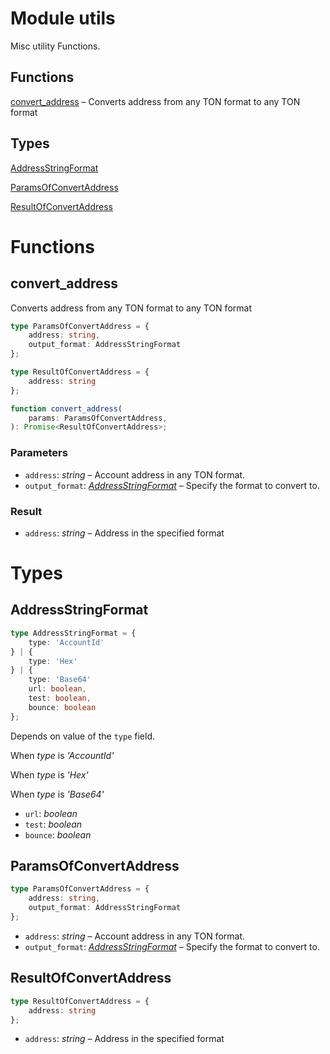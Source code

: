 # Module utils

 Misc utility Functions.
## Functions
[convert_address](#convert_address) –  Converts address from any TON format to any TON format

## Types
[AddressStringFormat](#AddressStringFormat)

[ParamsOfConvertAddress](#ParamsOfConvertAddress)

[ResultOfConvertAddress](#ResultOfConvertAddress)


# Functions
## convert_address

 Converts address from any TON format to any TON format

```ts
type ParamsOfConvertAddress = {
    address: string,
    output_format: AddressStringFormat
};

type ResultOfConvertAddress = {
    address: string
};

function convert_address(
    params: ParamsOfConvertAddress,
): Promise<ResultOfConvertAddress>;
```
### Parameters
- `address`: _string_ –  Account address in any TON format.
- `output_format`: _[AddressStringFormat](mod_utils.md#AddressStringFormat)_ –  Specify the format to convert to.
### Result

- `address`: _string_ –  Address in the specified format


# Types
## AddressStringFormat

```ts
type AddressStringFormat = {
    type: 'AccountId'
} | {
    type: 'Hex'
} | {
    type: 'Base64'
    url: boolean,
    test: boolean,
    bounce: boolean
};
```
Depends on value of the  `type` field.

When _type_ is _'AccountId'_


When _type_ is _'Hex'_


When _type_ is _'Base64'_


- `url`: _boolean_
- `test`: _boolean_
- `bounce`: _boolean_


## ParamsOfConvertAddress

```ts
type ParamsOfConvertAddress = {
    address: string,
    output_format: AddressStringFormat
};
```
- `address`: _string_ –  Account address in any TON format.
- `output_format`: _[AddressStringFormat](mod_utils.md#AddressStringFormat)_ –  Specify the format to convert to.


## ResultOfConvertAddress

```ts
type ResultOfConvertAddress = {
    address: string
};
```
- `address`: _string_ –  Address in the specified format


